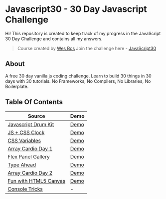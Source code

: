 # Javascript30 - 30 Day Javascript Challenge

Hi!
This repository is created to keep track of my progress in the JavaScript 30 Day Challenge and contains all my answers.

> Course created by [Wes Bos](https://github.com/wesbos) Join the challenge here - [JavaScript30](https://javascript30.com/account)

## About

A free 30 day vanilla js coding challenge. Learn to build 30 things in 30 days with 30 tutorials. No Frameworks, No Compilers, No Libraries, No Boilerplate.

## Table Of Contents

| Source                                                                                                                   | Demo                                                                                          |
| ------------------------------------------------------------------------------------------------------------------------ | --------------------------------------------------------------------------------------------- |
| [Javascript Drum Kit](https://github.com/dogankocadayilar/javascript30/tree/main/01%20-%20Javascript%20Drum%20Kit)       | [Demo](https://dogankocadayilar.github.io/javascript30/01%20-%20Javascript%20Drum%20Kit/)     |
| [JS + CSS Clock](https://github.com/dogankocadayilar/javascript30/tree/main/02%20-%20JS%20and%20CSS%20Clock)             | [Demo](https://dogankocadayilar.github.io/javascript30/02%20-%20JS%20and%20CSS%20Clock/)      |
| [CSS Variables](https://github.com/dogankocadayilar/javascript30/tree/main/03%20-%20CSS%20Variables)                     | [Demo](https://dogankocadayilar.github.io/javascript30/03%20-%20CSS%20Variables/)             |
| [Array Cardio Day 1](https://github.com/dogankocadayilar/javascript30/tree/main/04%20-%20Array%20Cardio%20Day%201)       | [Demo](https://dogankocadayilar.github.io/javascript30/04%20-%20Array%20Cardio%20Day%201/)    |
| [Flex Panel Gallery](https://github.com/dogankocadayilar/javascript30/tree/main/05%20-%20Flex%20Panel%20Gallery)         | [Demo](https://dogankocadayilar.github.io/javascript30/05%20-%20Flex%20Panel%20Gallery/)      |
| [Type Ahead](https://github.com/dogankocadayilar/javascript30/tree/main/06%20-%20Type%20Ahead)                           | [Demo](https://dogankocadayilar.github.io/javascript30/06%20-%20Type%20Ahead/)                |
| [Array Cardio Day 2](https://github.com/dogankocadayilar/javascript30/tree/main/07%20-%20Array%20Cardio%20Day%202)       | [Demo](https://dogankocadayilar.github.io/javascript30/07%20-%20Array%20Cardio%20Day%202/)    |
| [Fun with HTML5 Canvas](https://github.com/dogankocadayilar/javascript30/tree/main/08%20-%20Fun%20with%20HTML5%20Canvas) | [Demo](https://dogankocadayilar.github.io/javascript30/08%20-%20Fun%20with%20HTML5%20Canvas/) |
| [Console Tricks](https://github.com/dogankocadayilar/javascript30/tree/main/09%20-%20Console%20Tricks)                   | -                                                                                             |

